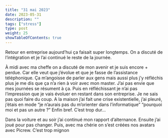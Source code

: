 ```yaml
---
title: "31 mai 2023"
date: 2023-05-31
description: ""
tags: ["stress"]
type: post
weight: 25
showTableOfContents: true
---
```


Retour en entreprise aujourd’hui ça faisait super longtemps. On a discuté de l’intégration et je l’ai continué le reste de la journée.

À midi avec ma cheffe on a discuté de mon avenir et je suis encore + perdue. Car elle veut que j’évolue et que je fasse de l’assistance téléphonique. Ça m’angoisse de parler aux gens mais aussi plus j’y réfléchis plus je me dis que ça n’a rien à voir avec mon master. J’ai pas envie que mes journées se résument à ça. Puis en réfléchissant je n’ai pas l’impression que je vais évoluer en restant dans son entreprise. Je ne sais pas quoi faire du coup. A la maison j’ai fait une crise existentielle, j’ai pleuré, j’étais en mode “je n’aurais pas du m’orienter dans l’informatique” “pourquoi moi et pas un autre ?” Enfin bref. C’est trop dur…

Dans la voiture et au soir j’ai continué mon rapport d’alternance. Ensuite j’ai joué pour pas changer. Puis, avec ma chérie on s’est créées nos avatars avec Picrew. C’est trop mignon